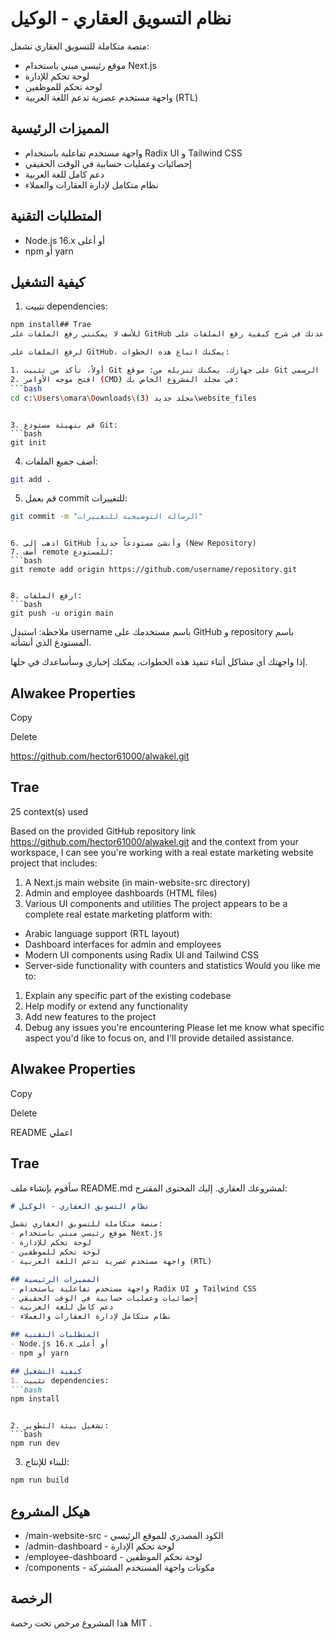 # نظام التسويق العقاري - الوكيل

منصة متكاملة للتسويق العقاري تشمل:
- موقع رئيسي مبني باستخدام Next.js
- لوحة تحكم للإدارة
- لوحة تحكم للموظفين
- واجهة مستخدم عصرية تدعم اللغة العربية (RTL)

## المميزات الرئيسية
- واجهة مستخدم تفاعلية باستخدام Radix UI و Tailwind CSS
- إحصائيات وعمليات حسابية في الوقت الحقيقي
- دعم كامل للغة العربية
- نظام متكامل لإدارة العقارات والعملاء

## المتطلبات التقنية
- Node.js 16.x أو أعلى
- npm أو yarn

## كيفية التشغيل
1. تثبيت dependencies:
```bash
npm install## Trae
للأسف لا يمكنني رفع الملفات على GitHub مباشرة من خلال هذه البيئة. لكن يمكنني مساعدتك في شرح كيفية رفع الملفات على GitHub بنفسك:

لرفع الملفات على GitHub، يمكنك اتباع هذه الخطوات:

1. أولاً، تأكد من تثبيت Git على جهازك. يمكنك تنزيله من: موقع Git الرسمي
2. افتح موجه الأوامر (CMD) في مجلد المشروع الخاص بك:
```bash
cd c:\Users\omara\Downloads\مجلد جديد (3)\website_files
 ```
```

3. قم بتهيئة مستودع Git:
```bash
git init
 ```

4. أضف جميع الملفات:
```bash
git add .
 ```

5. قم بعمل commit للتغييرات:
```bash
git commit -m "الرسالة التوضيحية للتغييرات"
 ```
```

6. اذهب إلى GitHub وأنشئ مستودعاً جديداً (New Repository)
7. أضف remote للمستودع:
```bash
git remote add origin https://github.com/username/repository.git
 ```
```

8. ارفع الملفات:
```bash
git push -u origin main
 ```

ملاحظة: استبدل username باسم مستخدمك على GitHub و repository باسم المستودع الذي أنشأته.

إذا واجهتك أي مشاكل أثناء تنفيذ هذه الخطوات، يمكنك إخباري وسأساعدك في حلها.

## Alwakee Properties
Copy

Delete

https://github.com/hector61000/alwakel.git

## Trae
25 context(s) used

Based on the provided GitHub repository link https://github.com/hector61000/alwakel.git and the context from your workspace, I can see you're working with a real estate marketing website project that includes:

1. A Next.js main website (in main-website-src directory)
2. Admin and employee dashboards (HTML files)
3. Various UI components and utilities
The project appears to be a complete real estate marketing platform with:

- Arabic language support (RTL layout)
- Dashboard interfaces for admin and employees
- Modern UI components using Radix UI and Tailwind CSS
- Server-side functionality with counters and statistics
Would you like me to:

1. Explain any specific part of the existing codebase
2. Help modify or extend any functionality
3. Add new features to the project
4. Debug any issues you're encountering
Please let me know what specific aspect you'd like to focus on, and I'll provide detailed assistance.

## Alwakee Properties
Copy

Delete

README اعملي

## Trae
سأقوم بإنشاء ملف README.md لمشروعك العقاري. إليك المحتوى المقترح:

```markdown
# نظام التسويق العقاري - الوكيل

منصة متكاملة للتسويق العقاري تشمل:
- موقع رئيسي مبني باستخدام Next.js
- لوحة تحكم للإدارة
- لوحة تحكم للموظفين
- واجهة مستخدم عصرية تدعم اللغة العربية (RTL)

## المميزات الرئيسية
- واجهة مستخدم تفاعلية باستخدام Radix UI و Tailwind CSS
- إحصائيات وعمليات حسابية في الوقت الحقيقي
- دعم كامل للغة العربية
- نظام متكامل لإدارة العقارات والعملاء

## المتطلبات التقنية
- Node.js 16.x أو أعلى
- npm أو yarn

## كيفية التشغيل
1. تثبيت dependencies:
```bash
npm install
 ```
```

2. تشغيل بيئة التطوير:
```bash
npm run dev
 ```

3. للبناء للإنتاج:
```bash
npm run build
 ```

## هيكل المشروع
- /main-website-src - الكود المصدري للموقع الرئيسي
- /admin-dashboard - لوحة تحكم الإدارة
- /employee-dashboard - لوحة تحكم الموظفين
- /components - مكونات واجهة المستخدم المشتركة
## الرخصة
هذا المشروع مرخص تحت رخصة MIT .
